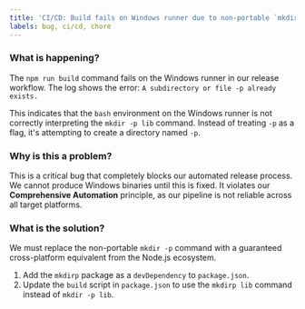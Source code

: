 ```yaml
---
title: 'CI/CD: Build fails on Windows runner due to non-portable `mkdir -p` command'
labels: bug, ci/cd, chore
---
```


### What is happening?

The `npm run build` command fails on the Windows runner in our release workflow. The log shows the error: `A subdirectory or file -p already exists.`

This indicates that the `bash` environment on the Windows runner is not correctly interpreting the `mkdir -p lib` command. Instead of treating `-p` as a flag, it's attempting to create a directory named `-p`.

### Why is this a problem?

This is a critical bug that completely blocks our automated release process. We cannot produce Windows binaries until this is fixed. It violates our **Comprehensive Automation** principle, as our pipeline is not reliable across all target platforms.

### What is the solution?

We must replace the non-portable `mkdir -p` command with a guaranteed cross-platform equivalent from the Node.js ecosystem.

1. Add the `mkdirp` package as a `devDependency` to `package.json`.
2. Update the `build` script in `package.json` to use the `mkdirp lib` command instead of `mkdir -p lib`.
